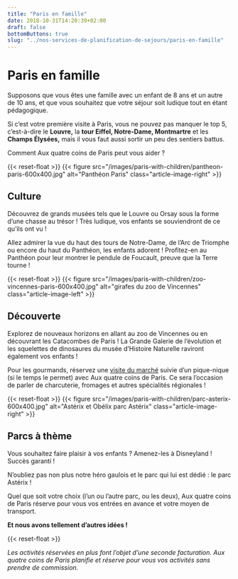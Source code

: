 ```yaml
---
title: "Paris en famille"
date: 2018-10-31T14:20:39+02:00
draft: false
bottomButtons: true
slug: "../nos-services-de-planification-de-sejours/paris-en-famille"
---
```


# Paris en famille

Supposons que vous êtes une famille avec un enfant de 8 ans et un autre de 10 ans, et que vous souhaitez que votre séjour soit ludique tout en étant pédagogique.

Si c’est votre première visite à Paris, vous ne pouvez pas manquer le top 5, c’est-à-dire le **Louvre,** la **tour Eiffel, Notre-Dame, Montmartre** et les **Champs Élysées,** mais il vous faut aussi sortir un peu des sentiers battus.

Comment Aux quatre coins de Paris peut vous aider ?

{{< reset-float >}}
{{< figure src="/images/paris-with-children/pantheon-paris-600x400.jpg"
alt="Panthéon Paris" class="article-image-right" >}}

## Culture

Découvrez de grands musées tels que le Louvre ou Orsay sous la forme d’une chasse au trésor ! Très ludique, vos enfants se souviendront de ce qu’ils ont vu !

Allez admirer la vue du haut des tours de Notre-Dame, de l’Arc de Triomphe ou encore du haut du Panthéon, les enfants adorent ! Profitez-en au Panthéon pour leur montrer le pendule de Foucault, preuve que la Terre tourne !

{{< reset-float >}}
{{< figure src="/images/paris-with-children/zoo-vincennes-paris-600x400.jpg"
alt="girafes du zoo de Vincennes" class="article-image-left" >}}

## Découverte

Explorez de nouveaux horizons en allant au zoo de Vincennes ou en découvrant les Catacombes de Paris ! La Grande Galerie de l’évolution et les squelettes de dinosaures du musée d’Histoire Naturelle raviront également vos enfants !

Pour les gourmands, réservez une [visite du marché](https://aux-quatre-coins-de-paris.fr/fr/se-promener/en-france-mangeons-comme-les-francais/) suivie d’un pique-nique (si le temps le permet) avec Aux quatre coins de Paris. Ce sera l’occasion de parler de charcuterie, fromages et autres spécialités régionales !

{{< reset-float >}}
{{< figure src="/images/paris-with-children/parc-asterix-600x400.jpg"
alt="Astérix et Obélix parc Astérix" class="article-image-right" >}}

## Parcs à thème

Vous souhaitez faire plaisir à vos enfants ? Amenez-les à Disneyland ! Succès garanti !

N’oubliez pas non plus notre héro gaulois et le parc qui lui est dédié : le parc Astérix !

Quel que soit votre choix (l’un ou l’autre parc, ou les deux), Aux quatre coins de Paris réserve pour vous vos entrées en avance et votre moyen de transport.


**Et nous avons tellement d’autres idées !**

{{< reset-float >}}

*Les activités réservées en plus font l’objet d’une seconde facturation. Aux quatre coins de Paris planifie et réserve pour vous vos activités sans prendre de commission.*
